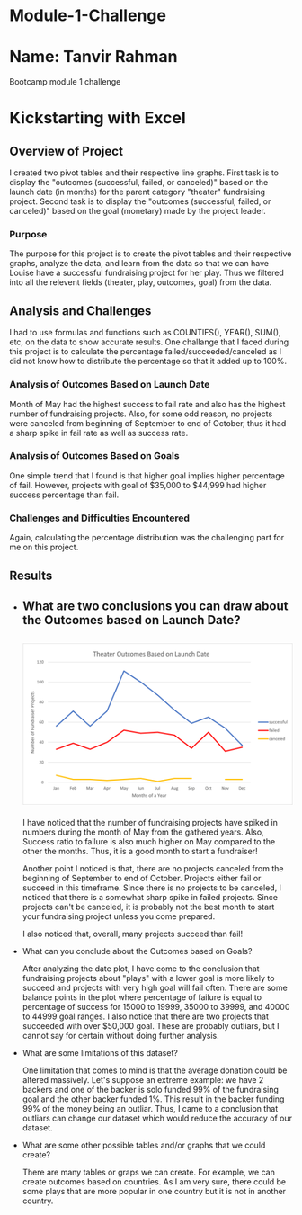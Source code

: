 # Module-1-Challenge
# Name: Tanvir Rahman
Bootcamp module 1 challenge

# Kickstarting with Excel

## Overview of Project
I created two pivot tables and their respective line graphs. First task is to display the "outcomes (successful, failed, or canceled)" based on the launch date (in months) for the parent category "theater" fundraising project. Second task is to display the "outcomes (successful, failed, or canceled)" based on the goal (monetary) made by the project leader.
### Purpose
The purpose for this project is to create the pivot tables and their respective graphs, analyze the data, and learn from the data so that we can have Louise have a successful fundraising project for her play. Thus we filtered into all the relevent fields (theater, play, outcomes, goal) from the data.  
## Analysis and Challenges
I had to use formulas and functions such as COUNTIFS(), YEAR(), SUM(), etc, on the data to show accurate results. One challange that I faced during this project is to calculate the percentage failed/succeeded/canceled as I did not know how to distribute the percentage so that it added up to 100%.  
### Analysis of Outcomes Based on Launch Date
Month of May had the highest success to fail rate and also has the highest number of fundraising projects. Also, for some odd reason, no projects were canceled from beginning of September to end of October, thus it had a sharp spike in fail rate as well as success rate. 
### Analysis of Outcomes Based on Goals
One simple trend that I found is that higher goal implies higher percentage of fail. However, projects with goal of $35,000 to $44,999 had higher success percentage than fail.   
### Challenges and Difficulties Encountered
Again, calculating the percentage distribution was the challenging part for me on this project. 
## Results
- What are two conclusions you can draw about the Outcomes based on Launch Date?
    ---
    ![Theater_Outcomes_vs_Launch](/Module_1_Challenge/Resource/Theater_Outcomes_vs_Launch.png)
    ---
    I have noticed that the number of fundraising projects have spiked in numbers during the month of May from the gathered years. Also, Success ratio to failure is also much higher on May compared to the other the months. Thus, it is a good month to start a fundraiser! 

    Another point I noticed is that, there are no projects canceled from the beginning of September to end of October. Projects either fail or succeed in this timeframe. Since there is no projects to be canceled, I noticed that there is a somewhat sharp spike in failed projects. Since projects can't be canceled, it is probably not the best month to start your fundraising project unless you come prepared. 

    I also noticed that, overall, many projects succeed than fail!
    

- What can you conclude about the Outcomes based on Goals?

    After analyzing the date plot, I have come to the conclusion that fundraising projects about "plays" with a lower goal is more likely to succeed and projects with very high goal will fail often. There are some balance points in the plot where percentage of failure is equal to percentage of success for 15000 to 19999, 35000 to 39999, and 40000 to 44999 goal ranges. I also notice that there are two projects that succeeded with over $50,000 goal. These are probably outliars, but I cannot say for certain without doing further analysis. 

- What are some limitations of this dataset?

    One limitation that comes to mind is that the average donation could be altered massively. Let's suppose an extreme example: we have 2 backers and one of the backer is solo funded 99% of the fundraising goal and the other backer funded 1%. This result in the backer funding 99% of the money being an outliar. Thus, I came to a conclusion that outliars can change our dataset which would reduce the accuracy of our dataset. 

- What are some other possible tables and/or graphs that we could create?

    There are many tables or graps we can create. For example, we can create outcomes based on countries. As I am very sure, there could be some plays that are more popular in one country but it is not in another country. 
